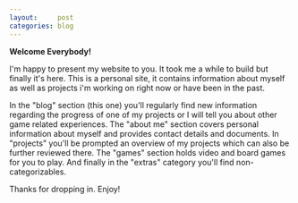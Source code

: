 ```yaml
---
layout: 	post
categories: blog
---
```


**Welcome Everybody!**

I'm happy to present my website to you. It took me a while to build
but finally it's here. This is a personal site, it contains
information about myself as well as projects i'm working on right
now or have been in the past.

In the "blog" section (this one) you'll regularly find new
information regarding the progress of one of my projects or I will
tell you about other game related experiences.
The "about me" section covers personal information about myself
and provides contact details and documents.
In "projects" you'll be prompted an overview of my projects
which can also be further reviewed there.
The "games" section holds video and board games for you to play.
And finally in the "extras" category you'll find non-categorizables.

Thanks for dropping in. Enjoy!
